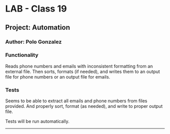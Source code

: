 # LAB - Class 19

## Project: Automation

### Author: Polo Gonzalez

### Functionality

Reads phone numbers and emails with inconsistent formatting from an external file.  Then sorts, formats (if needed), and writes them to an output file for phone numbers or an output file for emails.

### Tests

Seems to be able to extract all emails and phone numbers from files provided.  And properly sort, format (as needed), and write to proper output file.

Tests will be run automatically.

---
